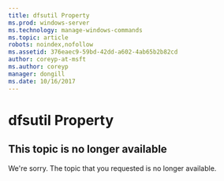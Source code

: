 ```yaml
---
title: dfsutil Property
ms.prod: windows-server
ms.technology: manage-windows-commands
ms.topic: article
robots: noindex,nofollow
ms.assetid: 376eaec9-59bd-42dd-a602-4ab65b2b82cd
author: coreyp-at-msft
ms.author: coreyp
manager: dongill
ms.date: 10/16/2017
---
```


# dfsutil Property

## This topic is no longer available

We're sorry. The topic that you requested is no longer available.